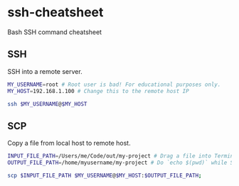# ssh-cheatsheet
Bash SSH command cheatsheet

## SSH

SSH into a remote server.

```sh
MY_USERNAME=root # Root user is bad! For educational purposes only.
MY_HOST=192.168.1.100 # Change this to the remote host IP

ssh $MY_USERNAME@$MY_HOST 
```

## SCP

Copy a file from local host to remote host.

```sh
INPUT_FILE_PATH=/Users/me/Code/out/my-project # Drag a file into Terminal after the =
OUTPUT_FILE_PATH=/home/myusername/my-project # Do `echo $(pwd)` while SSH'd into the remote host and cd'ed into the desired folder, to find the absolute path

scp $INPUT_FILE_PATH $MY_USERNAME@$MY_HOST:$OUTPUT_FILE_PATH;
```


